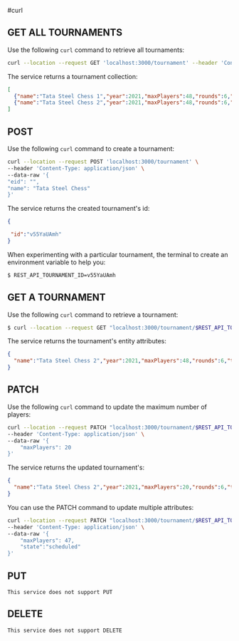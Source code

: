 #curl
## GET ALL TOURNAMENTS
Use the following `curl` command to retrieve all tournaments:
````bash
curl --location --request GET 'localhost:3000/tournament' --header 'Content-Type: application/json'
````

The service returns a tournament collection:
````json
[
  {"name":"Tata Steel Chess 1","year":2021,"maxPlayers":48,"rounds":6,"type":"swiss","id":"v55YaUAmh","state":"planned","players":[]},
  {"name":"Tata Steel Chess 2","year":2021,"maxPlayers":48,"rounds":6,"type":"swiss","id":"Fo4RU7lH3","state":"planned","players":[]}
]
````

## POST
Use the following `curl` command to create a tournament:
````bash
curl --location --request POST 'localhost:3000/tournament' \
--header 'Content-Type: application/json' \
--data-raw '{
"eid": "",
"name": "Tata Steel Chess"
}'
````

The service returns the created tournament's id:
````json
{

 "id":"v55YaUAmh"
}
````

When experimenting with a particular tournament, the terminal to create an environment variable to help you:

````bash
$ REST_API_TOURNAMENT_ID=v55YaUAmh
````

## GET A TOURNAMENT
Use the following `curl` command to retrieve a tournament:
````bash
$ curl --location --request GET "localhost:3000/tournament/$REST_API_TOURNAMENT_ID" --header 'Content-Type: application/json'
````

The service returns the tournament's entity attributes:
````json
{
  "name":"Tata Steel Chess 2","year":2021,"maxPlayers":48,"rounds":6,"type":"swiss","id":"Fo4RU7lH3","state":"planned","players":[]
}
````

## PATCH
Use the following `curl` command to update the maximum number of players:
````bash
curl --location --request PATCH "localhost:3000/tournament/$REST_API_TOURNAMENT_ID" \
--header 'Content-Type: application/json' \
--data-raw '{
    "maxPlayers": 20
}'
````

The service returns the updated tournament's:
````json
{
  "name":"Tata Steel Chess 2","year":2021,"maxPlayers":20,"rounds":6,"type":"swiss","id":"Fo4RU7lH3","state":"planned","players":[]
}
````

You can use the PATCH command to update multiple attributes:
````bash
curl --location --request PATCH "localhost:3000/tournament/$REST_API_TOURNAMENT_ID" \
--header 'Content-Type: application/json' \
--data-raw '{
    "maxPlayers": 47,
    "state":"scheduled"
}'
````

## PUT
`This service does not support PUT`

## DELETE
`This service does not support DELETE`
